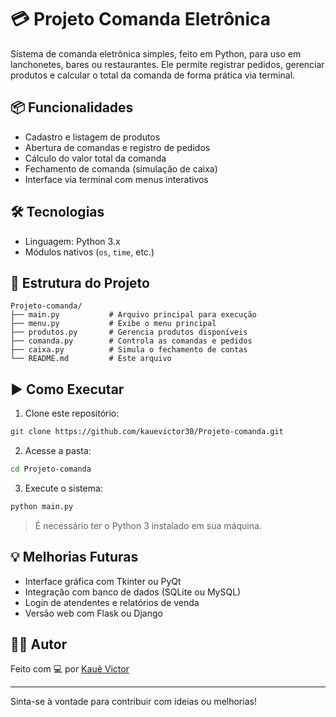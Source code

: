 
# 💳 Projeto Comanda Eletrônica

Sistema de comanda eletrônica simples, feito em Python, para uso em lanchonetes, bares ou restaurantes. Ele permite registrar pedidos, gerenciar produtos e calcular o total da comanda de forma prática via terminal.

## 📦 Funcionalidades

- Cadastro e listagem de produtos
- Abertura de comandas e registro de pedidos
- Cálculo do valor total da comanda
- Fechamento de comanda (simulação de caixa)
- Interface via terminal com menus interativos

## 🛠️ Tecnologias

- Linguagem: Python 3.x
- Módulos nativos (`os`, `time`, etc.)

## 🧾 Estrutura do Projeto

```
Projeto-comanda/
├── main.py           # Arquivo principal para execução
├── menu.py           # Exibe o menu principal
├── produtos.py       # Gerencia produtos disponíveis
├── comanda.py        # Controla as comandas e pedidos
├── caixa.py          # Simula o fechamento de contas
└── README.md         # Este arquivo
```

## ▶️ Como Executar

1. Clone este repositório:
```bash
git clone https://github.com/kauevictor30/Projeto-comanda.git
```

2. Acesse a pasta:
```bash
cd Projeto-comanda
```

3. Execute o sistema:
```bash
python main.py
```

> É necessário ter o Python 3 instalado em sua máquina.

## 💡 Melhorias Futuras

- Interface gráfica com Tkinter ou PyQt
- Integração com banco de dados (SQLite ou MySQL)
- Login de atendentes e relatórios de venda
- Versão web com Flask ou Django

## 👨‍💻 Autor

Feito com 💻 por [Kauê Victor](https://github.com/kauevictor30)

---

Sinta-se à vontade para contribuir com ideias ou melhorias!
